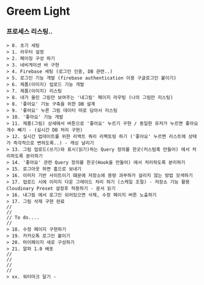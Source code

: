 # Greem Light

### 프로세스 리스팅..

    > 0. 초기 세팅
    > 1. 라우터 설정
    > 2. 페이징 구성 하기
    > 3. 네비게이션 바 구현
    > 4. Firebase 세팅 (로그인 인증, DB 관련..)
    > 5. 로그인 기능 개발 (firebase authentication 이용 구글로그인 붙이기)
    > 6. 제품(이미지) 업로드 기능 개발
    > 7. 제품(이미지) 리스팅
    > 8. 내가 올린 그림만 보여주는 '내그림' 페이지 라우팅 (나의 그림만 리스팅)
    > 8. '좋아요' 기능 구축을 위한 DB 설계
    > 9. '좋아요' 누른 그림 데이터 따로 담아서 리스팅
    > 10. '좋아요' 기능 개발
    > 11. 제품(그림) 상세에서 버튼으로 '좋아요' 누르기 구현 / 동일한 유저가 누르면 좋아요 개수 빼기 - (실시간 DB 처리 구현)
    > 12. 실시간 업데이트를 위한 리액트 쿼리 리펙토링 하기 ('좋아요' 누르면 리스트에 상태가 즉각적으로 변하도록..) - 캐싱 날리기
    > 13. 그림 업로드(쓰기)와 표시(읽기)하는 Query 정의를 한곳(커스텀훅 만들어) 에서 처리하도록 분리하기
    > 14. '좋아요' 관련 Query 정의를 한곳(Hook을 만들어) 에서 처리하도록 분리하기
    > 15. 로그아웃 하면 홈으로 보내기
    > 16. 이미지 기반 사이트이기 떄문에 저장소에 용량 과부하가 걸리지 않는 방법 모색하기
    > 17. 업로드 시에 이미지 다운 그레이드 처리 하기 (스케일 조절) - 저장소 기능 활용 Cloudinary Preset 설정후 적용하기 - 문서 읽기
    > 16. 내그림 에서 로그인 되어있으면 삭제, 수정 페이지 버튼 노출하기
    > 17. 그림 삭제 구현 완료
    //
    //
    // To do....
    //
    > 18. 수정 페이지 구현하기
    > 19. 카카오톡 로그인 붙이기
    > 20. 마이페이지 새로 구성하기
    > 21. 알파 1.0 배포
    //
    //
    //
    //
    > xx. 워터마크 달기 -
